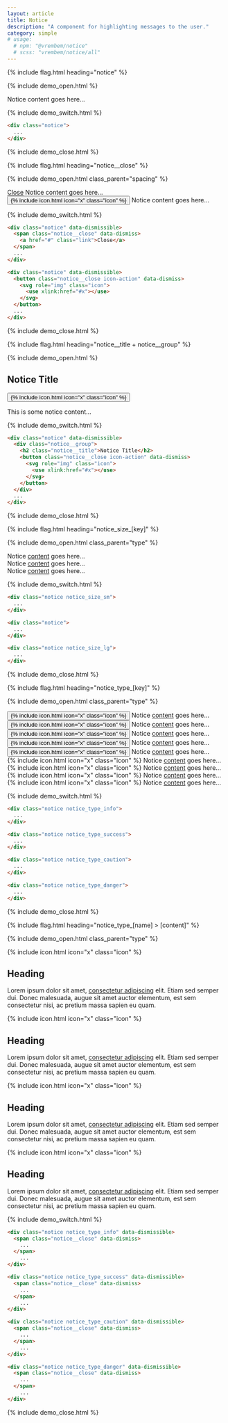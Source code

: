 ```yaml
---
layout: article
title: Notice
description: "A component for highlighting messages to the user."
category: simple
# usage:
  # npm: "@vrembem/notice"
  # scss: "vrembem/notice/all"
---
```


{% include flag.html heading="notice" %}

{% include demo_open.html %}

<div class="notice">
  Notice content goes here...
</div>

{% include demo_switch.html %}

```html
<div class="notice">
  ...
</div>
```

{% include demo_close.html %}

{% include flag.html heading="notice__close" %}

{% include demo_open.html class_parent="spacing" %}

<div class="notice" data-dismissible>
  <span class="notice__close" data-dismiss>
    <a href="#" class="link">Close</a>
  </span>
  Notice content goes here...
</div>

<div class="notice" data-dismissible>
  <button class="notice__close icon-action" data-dismiss>
  {% include icon.html icon="x" class="icon" %}
  </button>
  Notice content goes here...
</div>

{% include demo_switch.html %}

```html
<div class="notice" data-dismissible>
  <span class="notice__close" data-dismiss>
    <a href="#" class="link">Close</a>
  </span>
  ...
</div>

<div class="notice" data-dismissible>
  <button class="notice__close icon-action" data-dismiss>
    <svg role="img" class="icon">
      <use xlink:href="#x"></use>
    </svg>
  </button>
  ...
</div>
```

{% include demo_close.html %}

{% include flag.html heading="notice__title + notice__group" %}

{% include demo_open.html %}

<div class="notice" data-dismissible>
  <div class="notice__group">
    <h2 class="notice__title">Notice Title</h2>
    <button class="notice__close icon-action" data-dismiss>
      {% include icon.html icon="x" class="icon" %}
    </button>
  </div>
  <p>This is some notice content...</p>
</div>

{% include demo_switch.html %}

```html
<div class="notice" data-dismissible>
  <div class="notice__group">
    <h2 class="notice__title">Notice Title</h2>
    <button class="notice__close icon-action" data-dismiss>
      <svg role="img" class="icon">
        <use xlink:href="#x"></use>
      </svg>
    </button>
  </div>
  ...
</div>
```

{% include demo_close.html %}

{% include flag.html heading="notice_size_[key]" %}

{% include demo_open.html class_parent="type" %}

<div class="notice notice_size_sm" data-dismissible>
  Notice <a href="#">content</a> goes here...
</div>

<div class="notice" data-dismissible>
  Notice <a href="#">content</a> goes here...
</div>

<div class="notice notice_size_lg" data-dismissible>
  Notice <a href="#">content</a> goes here...
</div>

{% include demo_switch.html %}

```html
<div class="notice notice_size_sm">
  ...
</div>

<div class="notice">
  ...
</div>

<div class="notice notice_size_lg">
  ...
</div>
```

{% include demo_close.html %}

{% include flag.html heading="notice_type_[key]" %}

{% include demo_open.html class_parent="type" %}

<div class="notice notice_type_primary" data-dismissible>
  <button class="notice__close icon-action" data-dismiss>
  {% include icon.html icon="x" class="icon" %}
  </button>
  Notice <a href="#">content</a> goes here...
</div>

<div class="notice notice_type_secondary" data-dismissible>
  <button class="notice__close icon-action" data-dismiss>
  {% include icon.html icon="x" class="icon" %}
  </button>
  Notice <a href="#">content</a> goes here...
</div>

<div class="notice notice_type_accent" data-dismissible>
  <button class="notice__close icon-action" data-dismiss>
  {% include icon.html icon="x" class="icon" %}
  </button>
  Notice <a href="#">content</a> goes here...
</div>

<div class="notice notice_type_shade" data-dismissible>
  <button class="notice__close icon-action" data-dismiss>
  {% include icon.html icon="x" class="icon" %}
  </button>
  Notice <a href="#">content</a> goes here...
</div>

<div class="notice notice_type_dark" data-dismissible>
  <button class="notice__close icon-action icon-action_color_invert" data-dismiss>
  {% include icon.html icon="x" class="icon" %}
  </button>
  Notice <a href="#">content</a> goes here...
</div>

<div class="notice notice_type_info" data-dismissible>
  <span class="notice__close" data-dismiss>
  {% include icon.html icon="x" class="icon" %}
  </span>
  Notice <a href="#">content</a> goes here...
</div>

<div class="notice notice_type_success" data-dismissible>
  <span class="notice__close" data-dismiss>
  {% include icon.html icon="x" class="icon" %}
  </span>
  Notice <a href="#">content</a> goes here...
</div>

<div class="notice notice_type_caution" data-dismissible>
  <span class="notice__close" data-dismiss>
  {% include icon.html icon="x" class="icon" %}
  </span>
  Notice <a href="#">content</a> goes here...
</div>

<div class="notice notice_type_danger" data-dismissible>
  <span class="notice__close" data-dismiss>
  {% include icon.html icon="x" class="icon" %}
  </span>
  Notice <a href="#">content</a> goes here...
</div>

{% include demo_switch.html %}

```html
<div class="notice notice_type_info">
  ...
</div>

<div class="notice notice_type_success">
  ...
</div>

<div class="notice notice_type_caution">
  ...
</div>

<div class="notice notice_type_danger">
  ...
</div>
```

{% include demo_close.html %}

{% include flag.html heading="notice_type_[name] > [content]" %}

{% include demo_open.html class_parent="type" %}

<div class="notice notice_type_info" data-dismissible>
  <span class="notice__close" data-dismiss>
  {% include icon.html icon="x" class="icon" %}
  </span>
  <h2 class="notice__title">Heading</h2>
  <p>Lorem ipsum dolor sit amet, <a href="#">consectetur adipiscing</a> elit. Etiam sed semper dui. Donec malesuada, augue sit amet auctor elementum, est sem consectetur nisi, ac pretium massa sapien eu quam.</p>
</div>

<div class="notice notice_type_success" data-dismissible>
  <span class="notice__close" data-dismiss>
  {% include icon.html icon="x" class="icon" %}
  </span>
  <h2 class="notice__title">Heading</h2>
  <p>Lorem ipsum dolor sit amet, <a href="#">consectetur adipiscing</a> elit. Etiam sed semper dui. Donec malesuada, augue sit amet auctor elementum, est sem consectetur nisi, ac pretium massa sapien eu quam.</p>
</div>

<div class="notice notice_type_caution" data-dismissible>
  <span class="notice__close" data-dismiss>
  {% include icon.html icon="x" class="icon" %}
  </span>
  <h2 class="notice__title">Heading</h2>
  <p>Lorem ipsum dolor sit amet, <a href="#">consectetur adipiscing</a> elit. Etiam sed semper dui. Donec malesuada, augue sit amet auctor elementum, est sem consectetur nisi, ac pretium massa sapien eu quam.</p>
</div>

<div class="notice notice_type_danger" data-dismissible>
  <span class="notice__close" data-dismiss>
  {% include icon.html icon="x" class="icon" %}
  </span>
  <h2 class="notice__title">Heading</h2>
  <p>Lorem ipsum dolor sit amet, <a href="#">consectetur adipiscing</a> elit. Etiam sed semper dui. Donec malesuada, augue sit amet auctor elementum, est sem consectetur nisi, ac pretium massa sapien eu quam.</p>
</div>

{% include demo_switch.html %}

```html
<div class="notice notice_type_info" data-dismissible>
  <span class="notice__close" data-dismiss>
    ...
  </span>
    ...
</div>

<div class="notice notice_type_success" data-dismissible>
  <span class="notice__close" data-dismiss>
    ...
  </span>
    ...
</div>

<div class="notice notice_type_caution" data-dismissible>
  <span class="notice__close" data-dismiss>
    ...
  </span>
    ...
</div>

<div class="notice notice_type_danger" data-dismissible>
  <span class="notice__close" data-dismiss>
    ...
  </span>
    ...
</div>
```

{% include demo_close.html %}
